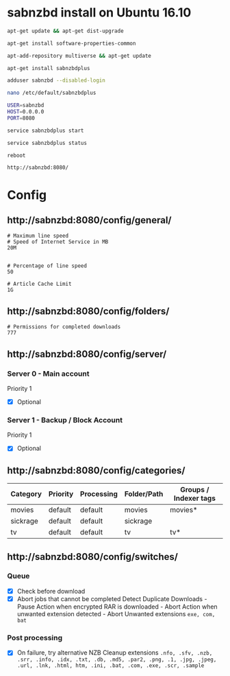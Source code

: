 # sabnzbd install on Ubuntu 16.10

```bash
apt-get update && apt-get dist-upgrade

apt-get install software-properties-common

apt-add-repository multiverse && apt-get update

apt-get install sabnzbdplus

adduser sabnzbd --disabled-login

nano /etc/default/sabnzbdplus
```

```bash
USER=sabnzbd
HOST=0.0.0.0
PORT=8080
```

```bash
service sabnzbdplus start

service sabnzbdplus status

reboot
```

```
http://sabnzbd:8080/
```

# Config

## http://sabnzbd:8080/config/general/
```
# Maximum line speed
# Speed of Internet Service in MB
20M


# Percentage of line speed
50

# Article Cache Limit
1G
```


## http://sabnzbd:8080/config/folders/
```
# Permissions for completed downloads
777
```


## http://sabnzbd:8080/config/server/

### Server 0 - Main account
Priority 1
- [x] Optional

### Server 1 - Backup / Block Account
Priority 1
- [x] Optional


## http://sabnzbd:8080/config/categories/
Category | Priority | Processing | Folder/Path | Groups / Indexer tags
------------ | ------------ | ------------ | ------------ | ------------
movies | default | default | movies | movies*
sickrage | default | default | sickrage | 
tv | default | default | tv | tv*


## http://sabnzbd:8080/config/switches/

### Queue
- [x] Check before download
- [x] Abort jobs that cannot be completed
Detect Duplicate Downloads - Pause
Action when encrypted RAR is downloaded - Abort
Action when unwanted extension detected - Abort
Unwanted extensions ```exe, com, bat```

### Post processing
- [x] On failure, try alternative NZB
Cleanup extensions ```.nfo, .sfv, .nzb, .srr, .info, .idx, .txt, .db, .md5, .par2, .png, .1, .jpg, .jpeg, .url, .lnk, .html, htm, .ini, .bat, .com, .exe, .scr, .sample```